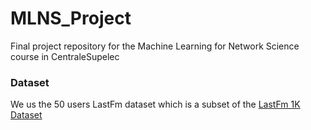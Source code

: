 # MLNS_Project
Final project repository for the Machine Learning for Network Science course in CentraleSupelec

### Dataset

We us the 50 users LastFm dataset which is a subset of the [LastFm 1K Dataset](https://github.com/eifuentes/lastfm-dataset-1K/tree/master)
